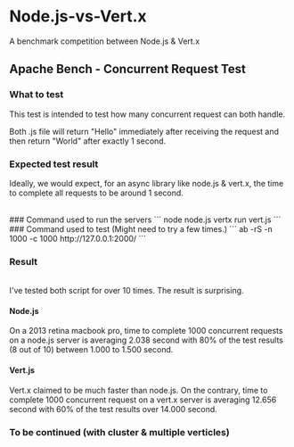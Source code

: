 Node.js-vs-Vert.x
=================

A benchmark competition between Node.js &amp; Vert.x


Apache Bench - Concurrent Request Test
-----------------
### What to test
This test is intended to test how many concurrent request can both handle.
<br/> 

Both .js file will return "Hello" immediately after receiving the request
and then return "World" after exactly 1 second.

### Expected test result
Ideally, we would expect, for an async library like node.js & vert.x, the time to complete all requests to be around 1 second.

<br/> 
### Command used to run the servers
```
node node.js
vertx run vert.js
```

<br/> 
### Command used to test (Might need to try a few times.)
```
ab -rS -n 1000 -c 1000 http://127.0.0.1:2000/
```

### Result
<br/>
I've tested both script for over 10 times. The result is surprising.

#### Node.js
On a 2013 retina macbook pro, time to complete 1000 concurrent requests on a node.js server is averaging 2.038 second with 80% of the test results (8 out of 10) between 1.000 to 1.500 second.

#### Vert.js
Vert.x claimed to be much faster than node.js.
On the contrary, time to complete 1000 concurrent request on a vert.x server is averaging 12.656 second with 60% of the test results over 14.000 second.

### To be continued (with cluster & multiple verticles) 
